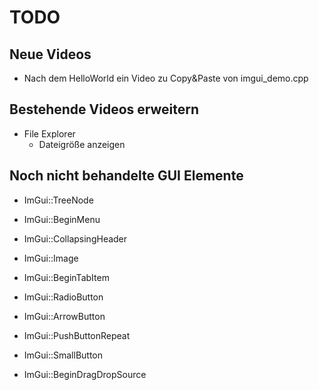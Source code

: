 # TODO

## Neue Videos

- Nach dem HelloWorld ein Video zu Copy&Paste von imgui_demo.cpp

## Bestehende Videos erweitern

- File Explorer
  - Dateigröße anzeigen

## Noch nicht behandelte GUI Elemente

- ImGui::TreeNode
- ImGui::BeginMenu
- ImGui::CollapsingHeader
- ImGui::Image
- ImGui::BeginTabItem

- ImGui::RadioButton
- ImGui::ArrowButton
- ImGui::PushButtonRepeat
- ImGui::SmallButton
- ImGui::BeginDragDropSource
